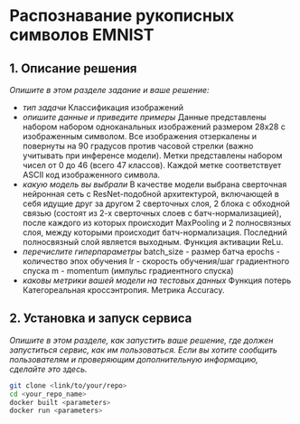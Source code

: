 # Распознавание рукописных символов EMNIST

## 1. Описание решения
_Опишите в этом разделе задание и ваше решение:_
- _тип задачи_
    Классификация изображений
- _опишите данные и приведите примеры_
    Данные представлены набором набором одноканальных изображений размером 28х28 с изображенным символом.
    Все изображения отзеркалены и повернуты на 90 градусов против часовой стрелки (важно учитывать при инференсе модели).
    Метки представлены набором чисел от 0 до 46 (всего 47 классов). Каждой метке соответствует ASCII код изображенного символа.
- _какую модель вы выбрали_
    В качестве модели выбрана сверточная нейронная сеть с ResNet-подобной архитектурой, включающей в себя идущие друг за другом 2 сверточных слоя,
    2 блока с обходной связью (состоят из 2-х сверточных слоев с батч-нормализацией), после каждого из которых происходит MaxPooling и 2 полносвязных слоя, между
    которыми происходит батч-нормализация. Последний полносвязный слой является выходным. Функция активации ReLu. 
- _перечислите гиперпараметры_
    batch_size - размер батча
    epochs - количество эпох обучения
    lr - скорость обучения/шаг градиентного спуска
    m - momentum (импульс градиентного спуска)
- _каковы метрики вашей модели на тестовых данных_
    Функция потерь Категореальная кроссэнтропия. 
    Метрика Accuracy.


## 2. Установка и запуск сервиса

_Опишите в этом разделе, как запустить ваше решение, где должен запуститься сервис, как им пользоваться. Если вы хотите сообщить пользователям и проверяющим дополнительную информацию, сделайте это здесь._

```bash
git clone <link/to/your/repo>
cd <your_repo_name>
docker built <parameters>
docker run <parameters>
```
